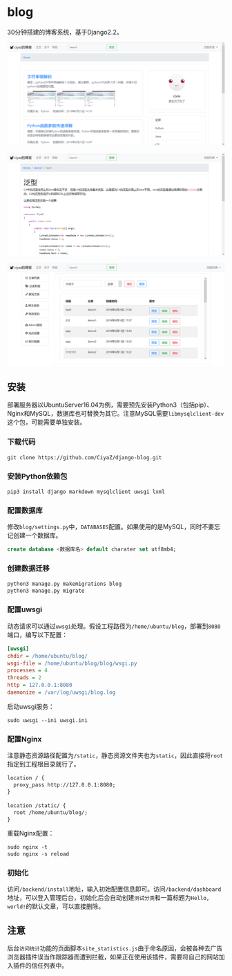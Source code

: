 # blog

30分钟搭建的博客系统，基于Django2.2。

![](doc/1.png)

![](doc/2.png)

![](doc/3.png)

## 安装

部署服务器以UbuntuServer16.04为例，需要预先安装Python3（包括pip）、Nginx和MySQL，数据库也可替换为其它。注意MySQL需要`libmysqlclient-dev`这个包，可能需要单独安装。

### 下载代码

```
git clone https://github.com/CiyaZ/django-blog.git
```

### 安装Python依赖包

```
pip3 install django markdown mysqlclient uwsgi lxml
```

### 配置数据库

修改`blog/settings.py`中，`DATABASES`配置。如果使用的是MySQL，同时不要忘记创建一个数据库。

```sql
create database <数据库名> default charater set utf8mb4;
```

### 创建数据迁移

```
python3 manage.py makemigrations blog
python3 manage.py migrate
```

### 配置uwsgi

动态请求可以通过`uwsgi`处理。假设工程路径为`/home/ubuntu/blog`，部署到`8080`端口，编写以下配置：

```ini
[uwsgi]
chdir = /home/ubuntu/blog/
wsgi-file = /home/ubuntu/blog/blog/wsgi.py
processes = 4
threads = 2
http = 127.0.0.1:8080
daemonize = /var/log/uwsgi/blog.log
```

启动uwsgi服务：

```
sudo uwsgi --ini uwsgi.ini
```

### 配置Nginx

注意静态资源路径配置为`/static`，静态资源文件夹也为`static`，因此直接将`root`指定到工程根目录就行了。

```nginx
location / {
  proxy_pass http://127.0.0.1:8080;
}

location /static/ {
  root /home/ubuntu/blog/;
}
```

重载Nginx配置：

```
sudo nginx -t
sudo nginx -s reload
```

### 初始化

访问`/backend/install`地址，输入初始配置信息即可。访问`/backend/dashboard`地址，可以登入管理后台，初始化后会自动创建`测试分类`和一篇标题为`Hello, world!`的默认文章，可以直接删除。

## 注意

后台`访问统计`功能的页面脚本`site_statistics.js`由于命名原因，会被各种去广告浏览器插件误当作跟踪器而遭到拦截，如果正在使用该插件，需要将自己的网站加入插件的信任列表中。
